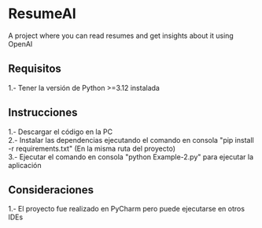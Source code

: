 # ResumeAI
A project where you can read resumes and get insights about it using OpenAI

## Requisitos
1.- Tener la versión de Python >=3.12 instalada

## Instrucciones
1.- Descargar el código en la PC\
2.- Instalar las dependencias ejecutando el comando en consola "pip install -r requirements.txt" (En la misma ruta del proyecto)\
3.- Ejecutar el comando en consola "python Example-2.py" para ejecutar la aplicación

## Consideraciones
1.- El proyecto fue realizado en PyCharm pero puede ejecutarse en otros IDEs
